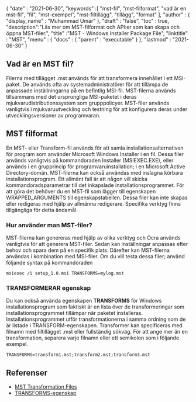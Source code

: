 {
  "date" : "2021-06-30",
  "keywords" :[ "mst-fil", "mst-filformat", "vad är en mst-fil", "fil", "mst-exempel", "mst-filtillägg", "tillägg", "format" ],
  "author" : {
    "display_name" : "Muhammad Umar"
},
  "draft" : "false",
  "toc" : true,
  "description":"Läs mer om MST-filformat och API:er som kan skapa och öppna MST-filer.",
  "title" :"MST - Windows Installer Package File",
  "linktitle" : "MST",
  "menu" : {
    "docs" : {
      "parent" : "executable"
}
},
  "lastmod" : "2021-06-30"
}

## Vad är en MST fil?
Filerna med tillägget .mst används för att transformera innehållet i ett MSI-paket. De används ofta av systemadministratörer för att tillämpa de anpassade inställningarna på en befintlig MSI-fil. MST-filerna används tillsammans med det ursprungliga MSI-paketet i deras mjukvarudistributionssystem som grupppolicyer. MST-filer används vanligtvis i mjukvaruutveckling och testning för att konfigurera deras under utvecklingsversioner av programvaran.

## MST filformat
En MST- eller Transform-fil används för att samla installationsalternativen för program som använder Microsoft Windows Installer i en fil. Dessa filer används vanligtvis på kommandoraden Installer (MSIEXEC.EXE), eller används i en grupprincip för programvaruinstallation; i en Microsoft Active Directory-domän. MST-filerna kan också användas med inslagna körbara installationsprogram. Ett allmänt fall är att någon vill skicka kommandoradsparametrar till det inkapslade installationsprogrammet. För att göra det behöver du en MST-fil som lägger till egenskapen WRAPPED_ARGUMENTS till egenskapstabellen. Dessa filer kan inte skapas eller redigeras med hjälp av allmänna redigerare. Specifika verktyg finns tillgängliga för detta ändamål.

### Hur använder man MST-filer?
MST-filerna kan genereras med hjälp av olika verktyg och Ocra används vanligtvis för att generera MST-filer. Sedan kan inställningar anpassas efter behov och spara dem på en specifik plats. Därefter kan MST-filerna användas i kombination med MSI-filer. Om du vill testa dessa filer; använd följande syntax på kommandoraden

```
msiexec /i setup_1.0.msi TRANSFORMS=mylog.mst
```
### TRANSFORMERAR egenskap

Du kan också använda egenskapen **TRANSFORMS** för Windows installationsprogram som faktiskt är en lista över de transformeringar som installationsprogrammet tillämpar när paketet installeras. Installationsprogrammet utför transformationerna i samma ordning som de är listade i TRANSFORM-egenskapen. Transformer kan specificeras med filnamn med filtillägget .mst eller fullständig sökväg. För att ange mer än en transformation, separera varje filnamn eller ett semikolon som i följande exempel.

```
TRANSFORMS=transform1.mst;transform2.mst;transform3.mst
```

## Referenser

* [MST Transformation Files](https://www.exemsi.com/documentation/mst-transformation-files/)
* [TRANSFORMS-egenskap](https://learn.microsoft.com/en-us/windows/win32/msi/transforms)


